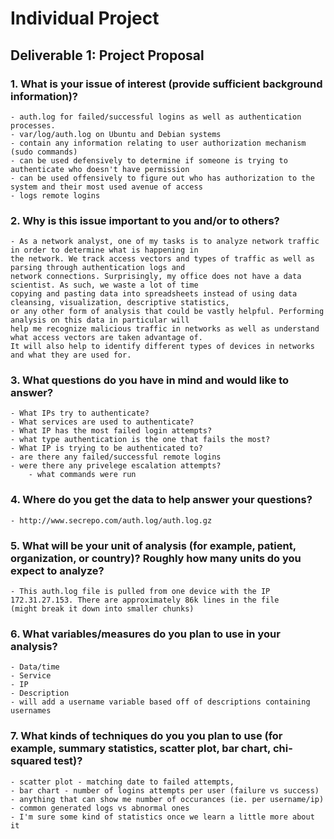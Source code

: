 # Individual Project
## Deliverable 1: Project Proposal
### 1. What is your issue of interest (provide sufficient background information)?
    - auth.log for failed/successful logins as well as authentication processes.
    - var/log/auth.log on Ubuntu and Debian systems
    - contain any information relating to user authorization mechanism (sudo commands)
    - can be used defensively to determine if someone is trying to authenticate who doesn't have permission
    - can be used offensively to figure out who has authorization to the system and their most used avenue of access
    - logs remote logins

### 2. Why is this issue important to you and/or to others?
    - As a network analyst, one of my tasks is to analyze network traffic in order to determine what is happening in 
    the network. We track access vectors and types of traffic as well as parsing through authentication logs and 
    network connections. Surprisingly, my office does not have a data scientist. As such, we waste a lot of time 
    copying and pasting data into spreadsheets instead of using data cleansing, visualization, descriptive statistics, 
    or any other form of analysis that could be vastly helpful. Performing analysis on this data in particular will 
    help me recognize malicious traffic in networks as well as understand what access vectors are taken advantage of. 
    It will also help to identify different types of devices in networks and what they are used for.

### 3. What questions do you have in mind and would like to answer?
    - What IPs try to authenticate?
    - What services are used to authenticate?
    - What IP has the most failed login attempts?
    - what type authentication is the one that fails the most?
    - What IP is trying to be authenticated to?
    - are there any failed/successful remote logins
    - were there any privelege escalation attempts?
        - what commands were run

### 4. Where do you get the data to help answer your questions?
    - http://www.secrepo.com/auth.log/auth.log.gz

### 5. What will be your unit of analysis (for example, patient, organization, or country)? Roughly how many units do you expect to analyze?
    - This auth.log file is pulled from one device with the IP 172.31.27.153. There are approximately 86k lines in the file 
    (might break it down into smaller chunks)

### 6. What variables/measures do you plan to use in your analysis?
    - Data/time
    - Service
    - IP
    - Description
    - will add a username variable based off of descriptions containing usernames

### 7. What kinds of techniques do you you plan to use (for example, summary statistics, scatter plot, bar chart, chi-squared test)?
    - scatter plot - matching date to failed attempts,
    - bar chart - number of logins attempts per user (failure vs success)
    - anything that can show me number of occurances (ie. per username/ip)
    - common generated logs vs abnormal ones
    - I'm sure some kind of statistics once we learn a little more about it

